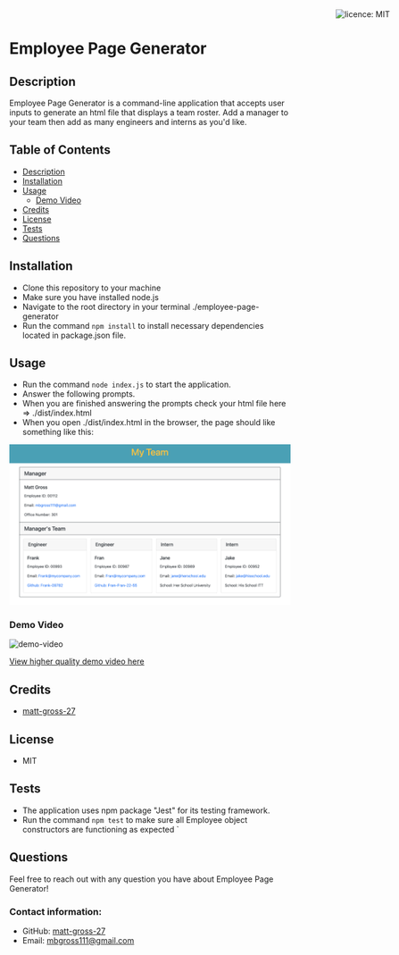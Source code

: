 # Employee Page Generator

<div style="position: absolute; top: 22px; right: 50px">

![licence: MIT](https://img.shields.io/badge/license-MIT-blue)
</div>

<a href = "#description"></a>

## Description
Employee Page Generator is a command-line application that accepts user inputs to generate an html file that displays a team roster. Add a manager to your team then add as many engineers and interns as you'd like.


## Table of Contents
  - [Description](#description)
  - [Installation](#installation)
  - [Usage](#usage)
    - [Demo Video](#demo)
  - [Credits](#credits)
  - [License](#license)
  - [Tests](#tests)
  - [Questions](#questions)

<a href = "#installation"></a>

## Installation

- Clone this repository to your machine 
- Make sure you have installed node.js 
- Navigate to the root directory in your terminal ./employee-page-generator
- Run the command ```npm install``` to install necessary dependencies located in package.json file.

<a href = "#usage"></a>

## Usage

- Run the command ```node index.js``` to start the application. 
- Answer the following prompts. 
- When you are finished answering the prompts check your html file here => ./dist/index.html
- When you open ./dist/index.html in the browser, the page should like something like this:

![page-screen-shot](./assets/images/html-page-ss.png)

<a href = "#demo"></a>

### Demo Video
![demo-video](./assets/demo/demo-employee-page-generator.gif)

[View higher quality demo video here](https://drive.google.com/file/d/1G8zj9iT5HhlDkRej-un3e7LKc3ZkK1Cc/view?usp=sharing)


<a href = "#credits"></a>

## Credits

- [matt-gross-27](https://github.com/matt-gross-27)


<a href = "#license"></a>

## License
- MIT

<a href = "#tests"></a>

## Tests
- The application uses npm package "Jest" for its testing framework. 
- Run the command ```npm test``` to make sure all Employee object constructors are functioning as expected
`
<a href = "questions"></a>

## Questions
Feel free to reach out with any question you have about Employee Page Generator!

### Contact information:
- GitHub: [matt-gross-27](https://www.github.com/matt-gross-27)
- Email: [mbgross111@gmail.com](mailto:mbgross111@gmail.com)